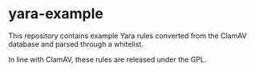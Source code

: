 # yara-example

This repository contains example Yara rules converted from the ClamAV database and parsed through a whitelist.

In line with ClamAV, these rules are released under the GPL.
